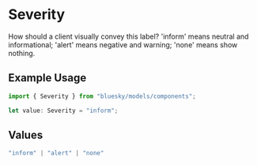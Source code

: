 # Severity

How should a client visually convey this label? 'inform' means neutral and informational; 'alert' means negative and warning; 'none' means show nothing.

## Example Usage

```typescript
import { Severity } from "bluesky/models/components";

let value: Severity = "inform";
```

## Values

```typescript
"inform" | "alert" | "none"
```